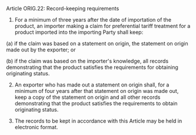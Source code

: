 Article ORIG.22: Record-keeping requirements

1.	For a minimum of three years after the date of importation of the product, an importer making a claim for preferential tariff treatment for a product imported into the importing Party shall keep:

(a)	if the claim was based on a statement on origin, the statement on origin made out by the exporter; or

(b)	if the claim was based on the importer's knowledge, all records demonstrating that the product satisfies the requirements for obtaining originating status.
 

2.	An exporter who has made out a statement on origin shall, for a minimum of four years after that statement on origin was made out, keep a copy of the statement on origin and all other records demonstrating that the product satisfies the requirements to obtain originating status.

3.	The records to be kept in accordance with this Article may be held in electronic format.
